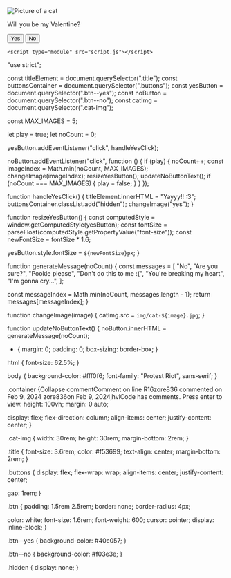 <!DOCTYPE html>
<html lang="en">
  <head>
    <meta charset="UTF-8" />
    <meta name="viewport" content="width=device-width, initial-scale=1.0" />
    <link rel="preconnect" href="https://fonts.googleapis.com" />
    <link rel="preconnect" href="https://fonts.gstatic.com" crossorigin />
    <link
      href="https://fonts.googleapis.com/css2?family=Protest+Riot&display=swap"
      rel="stylesheet"
    />
    <link rel="stylesheet" href="style.css" />
    <title>Valentine</title>
  </head>
  <body>
    <main class="container">
      <img class="cat-img" src="img/cat-0.jpg" alt="Picture of a cat" />
      <p class="title">Will you be my Valentine?</p>
      <div class="buttons">
        <button type="button" class="btn btn--yes">Yes</button>
        <button type="button" class="btn btn--no">No</button>
      </div>
    </main>

    <script type="module" src="script.js"></script>
  </body>
</html>


"use strict";

const titleElement = document.querySelector(".title");
const buttonsContainer = document.querySelector(".buttons");
const yesButton = document.querySelector(".btn--yes");
const noButton = document.querySelector(".btn--no");
const catImg = document.querySelector(".cat-img");

const MAX_IMAGES = 5;

let play = true;
let noCount = 0;

yesButton.addEventListener("click", handleYesClick);

noButton.addEventListener("click", function () {
  if (play) {
    noCount++;
    const imageIndex = Math.min(noCount, MAX_IMAGES);
    changeImage(imageIndex);
    resizeYesButton();
    updateNoButtonText();
    if (noCount === MAX_IMAGES) {
      play = false;
    }
  }
});

function handleYesClick() {
  titleElement.innerHTML = "Yayyy!! :3";
  buttonsContainer.classList.add("hidden");
  changeImage("yes");
}

function resizeYesButton() {
  const computedStyle = window.getComputedStyle(yesButton);
  const fontSize = parseFloat(computedStyle.getPropertyValue("font-size"));
  const newFontSize = fontSize * 1.6;

  yesButton.style.fontSize = `${newFontSize}px`;
}

function generateMessage(noCount) {
  const messages = [
    "No",
    "Are you sure?",
    "Pookie please",
    "Don't do this to me :(",
    "You're breaking my heart",
    "I'm gonna cry...",
  ];

  const messageIndex = Math.min(noCount, messages.length - 1);
  return messages[messageIndex];
}

function changeImage(image) {
  catImg.src = `img/cat-${image}.jpg`;
}

function updateNoButtonText() {
  noButton.innerHTML = generateMessage(noCount);
* {
  margin: 0;
  padding: 0;
  box-sizing: border-box;
}

html {
  font-size: 62.5%;
}

body {
  background-color: #fff0f6;
  font-family: "Protest Riot", sans-serif;
}

.container {Collapse commentComment on line R16zore836 commented on Feb 9, 2024 zore836on Feb 9, 2024jhvlCode has comments. Press enter to view.
  height: 100vh;
  margin: 0 auto;

  display: flex;
  flex-direction: column;
  align-items: center;
  justify-content: center;
}

.cat-img {
  width: 30rem;
  height: 30rem;
  margin-bottom: 2rem;
}

.title {
  font-size: 3.6rem;
  color: #f53699;
  text-align: center;
  margin-bottom: 2rem;
}

.buttons {
  display: flex;
  flex-wrap: wrap;
  align-items: center;
  justify-content: center;

  gap: 1rem;
}

.btn {
  padding: 1.5rem 2.5rem;
  border: none;
  border-radius: 4px;

  color: white;
  font-size: 1.6rem;
  font-weight: 600;
  cursor: pointer;
  display: inline-block;
}

.btn--yes {
  background-color: #40c057;
}

.btn--no {
  background-color: #f03e3e;
}

.hidden {
  display: none;
}
